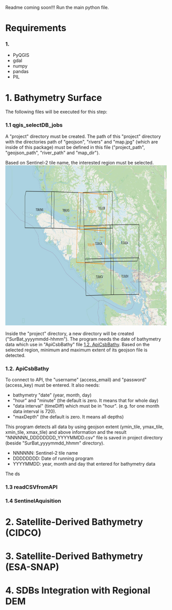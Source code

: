 Readme coming soon!!!
Run the main python file.

# Requirements
### 1. 
- PyQGIS
- gdal
- numpy
- pandas
- PIL

# 1. Bathymetry Surface
The following files will be executed for this step:
### 1.1 qgis_selectDB_jobs
A "project" directory must be created. The path of this "project" directory with the directories path of "geojson", "rivers" and 
"map.jpg" (which are inside of this package) must be defined in this file ("project_path", "geojson_path", "river_path" and "map_dir"). 

Based on Sentinel-2 tile name, the interested region must be selected.
<img src="map.jpg" width="1000" height="500">

Inside the "project" directory, a new directory will be created ("SurBat_yyyymmdd-hhmm").
The program needs the date of bathymetry data which use in "ApiCsbBathy" file [1.2. ApiCsbBathy](#12-apiCsbBathy). Based on the selected region, 
minimum and maximum extent of its 
geojson file is detected.

### 1.2. ApiCsbBathy
To connect to API, the "username" (access_email) and "password" (access_key) must be entered. It also needs: 

- bathymetry "date" (year, month, day) 
- "hour" and "minute" (the default is zero. It means that for whole day) 
- "data interval" (timeDiff) which must be in "hour". (e.g. for one month data interval is 720). 
- "maxDepth" (the default is zero. It means all depths)

This program detects all data by using geojson extent (ymin_tile, ymax_tile, xmin_tile, xmax_tile) and above information and the result
"NNNNNN_DDDDDDDD_YYYYMMDD.csv" file is saved in project directory (beside "SurBat_yyyymmdd_hhmm" directory). 
- NNNNNN: Sentinel-2 tile name
- DDDDDDDD: Date of running program
- YYYYMMDD: year, month and day that entered for bathymetry data

The ds


### 1.3 readCSVfromAPI
### 1.4 SentinelAquisition

# 2. Satellite-Derived Bathymetry (CIDCO)


# 3. Satellite-Derived Bathymetry (ESA-SNAP)


# 4. SDBs Integration with Regional DEM
